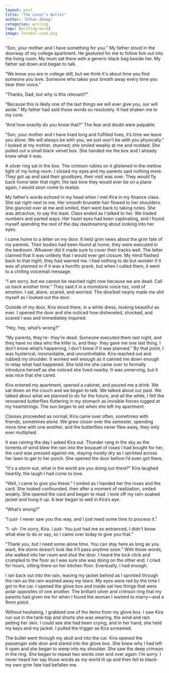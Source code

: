 ```yaml
---
layout: post
title: "The Lover’s Bullet"
author: "Ethan Zhang"
categories: writing
tags: [writing-work]
image: lovebul-used.png
---
```


<html>
  <head>
    <title>The Lover’s Bullet</title>
  </head>
  <body>
  <p>“Son, your mother and I have something for you.” My father stood in the doorway of my college apartment. He gestured for me to follow him out into the living room. My mom sat there with a generic black bag beside her. My father sat down and began to talk.</p>
  <p>	“We know you are in college still, but we think it's about time you find someone you love. Someone who takes your breath away every time you hear their voice.”</p>
  <p>	“Thanks, Dad, but why is this relevant?”</p>
  <p>	“Because this is likely one of the last things we will ever give you, our will aside.” My father had said those words so resolutely. It had shaken me to my core.</p>
  <p>“And how exactly do you know that?” The fear and doubt were palpable.</p>
  <p>	“Son, your mother and I have lived long and fulfilled lives, it’s time we leave you alone. We will always be with you, we just won’t be with you physically.” I looked at my mother, stunned; she smiled weakly at me and nodded. She pulled out a small black velvet box. She handed me the box and I already knew what it was. </p>
<p>	A silver ring sat in the box. The crimson rubies on it glistened in the mellow light of my living room. I closed my eyes and my parents said nothing more. They got up and said their goodbyes, their visit was over. They would fly back home later that night, the last time they would ever be on a plane again, I would soon come to realize. </p>
<p>	My father’s words echoed in my head when I met Kira in my finance class. She sat right next to me. Her smooth brunette hair flowed to her shoulders. She glanced over at me and smiled, then went back to taking notes. She was attractive, to say the least. Class ended as I talked to her. We traded numbers and parted ways. Her hazel eyes had been captivating, and I found myself spending the rest of the day daydreaming about looking into her eyes.</p>
  <p>	I came home to a letter on my door. It held grim news about the grim fate of my parents. Their bodies had been found at home, they were executed in the bedroom. Whoever did it made sure to cover their tracks well. The letter claimed that it was unlikely that I would ever get closure. My mind flashed back to that night, they had warned me. I had nothing to do but wonder if it was all planned or if it was a horrific prank, but when I called them, it went to a chilling voicemail message.</p>
  <p>	“I am sorry, but we cannot be reached right now because we are dead. Call us back another time.” They said it in a monotone voice too, void of emotion. I sat, alone, scared, and worried. The doorbell nearly made me shit myself as I looked out the door. </p>
  <p>	Outside of my door, Kira stood there, in a white dress, looking beautiful as ever. I opened the door and she noticed how disheveled, shocked, and scared I was and immediately inquired.</p>
  <p>“Hey, hey, what’s wrong?”</p>
  <p>“My parents, they’re- they’re dead. Someone executed them last night, and they have no idea who the killer is, and they- they gave me one last thing. I don’t know what’s happening, I don’t know if it was planned.” By that point, I was hysterical, inconsolable, and uncontrollable. Kira reached out and rubbed my shoulder. It worked well enough as it calmed me down enough to relay what had happened. She told me she came over to formally introduce herself as she noticed she lived nearby. It was unnerving, but it was nice that she cared. </p>
  <p>Kira entered my apartment, opened a cabinet, and poured me a drink. We sat down on the couch and we began to talk. We talked about our past. We talked about what we planned to do for the future, and all the while, I felt the renowned butterflies fluttering in my stomach as invisible forces tugged at my heartstrings. The sun began to set when she left my apartment. </p>
  <p>Classes proceeded as normal, Kira came over often, sometimes with friends, sometimes alone. We grew closer over the semester, spending more time with one another, and the butterflies never flew away, they only ever multiplied. </p>
<p>It was raining the day I asked Kira out. Thunder rang in the sky as the torrents of wind blew the rain into the bouquet of roses I had bought for her, the card was pressed against me, staying mostly dry as I sprinted across her lawn to get to her porch. She opened the door before I’d even got there. </p>
  <p>“It's a storm out, what in the world are you doing out there?” Kira laughed heartily, the laugh I had come to love. </p>
  <p>“Well, I came to give you these.” I smiled as I handed her the roses and the card. She looked confounded, then after a moment of realization, smiled weakly. She opened the card and began to read. I took off my rain-soaked jacket and hung it up. A tear began to well in Kira’s eye.</p>
  <p>“What’s wrong?”</p>
  <p>“I just- I never saw you this way, and I just need some time to process it.”</p>
  <p>“I- uh- I’m sorry, Kira. I just- You just had me so entranced, I didn’t know what else to do or say, so I came over today to give you that.”</p>
  <p>“Thank you, but I need some alone time. You can stay here as long as you want, the storm doesn’t look like it’ll pass anytime soon.” With those words, she walked into her room and shut the door. I heard the lock click and crumpled to the floor as I was sure she was doing on the other end. I cried for hours, sitting there on her kitchen floor. Eventually, I had enough. </p>
<p>I ran back out into the rain, leaving my jacket behind as I sprinted through the rain as the rain washed away my tears. My eyes were red by the time I got to the car. I opened the glove box and inside sat two things that were polar opposites of one another. The brilliant silver and crimson ring that my parents had given me for when I found the woman I wanted to marry—and a 9mm pistol. </p>
  <p>Without hesitating, I grabbed one of the items from my glove box. I saw Kira run out in the tank-top and shorts she was wearing, the wind and rain pelting her skin. I could see she had been crying, and in her hand, she held my keys and my jacket. I pulled the trigger as Kira screamed. 
</p>
  <p>The bullet went through my skull and into the car. Kira opened the passenger side door and stared into the glove box. She knew why I had left it open and she began to weep into my shoulder. She saw the deep crimson in the ring. She began to repeat two words over and over again:<i> I’m sorry. </i>I never heard her say those words as my world lit up and then fell to black- my own grim fate had befallen me.</p>
